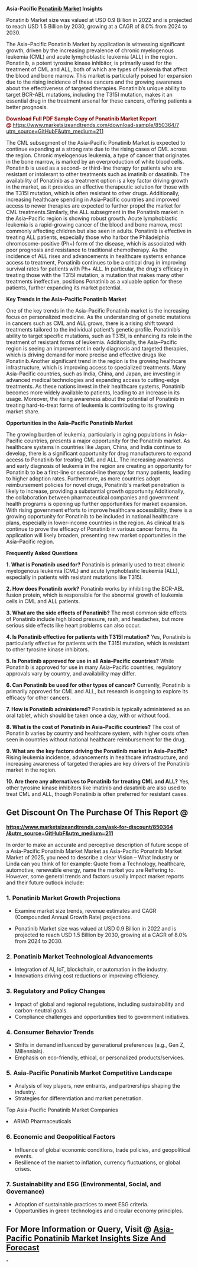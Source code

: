 <p><strong>Asia-Pacific&nbsp;<a href=""https://www.marketsizeandtrends.com/download-sample/850364/&amp;utm_source=GitHubF&amp;utm_medium=211"">Ponatinib Market</a> Insights</strong></p><p>Ponatinib Market size was valued at USD 0.9 Billion in 2022 and is projected to reach USD 1.5 Billion by 2030, growing at a CAGR of 8.0% from 2024 to 2030.</p><p><p>The Asia–Pacific Ponatinib Market by application is witnessing significant growth, driven by the increasing prevalence of chronic myelogenous leukemia (CML) and acute lymphoblastic leukemia (ALL) in the region. Ponatinib, a potent tyrosine kinase inhibitor, is primarily used for the treatment of CML and ALL, both of which are types of leukemia that affect the blood and bone marrow. This market is particularly poised for expansion due to the rising incidence of these cancers and the growing awareness about the effectiveness of targeted therapies. Ponatinib’s unique ability to target BCR-ABL mutations, including the T315I mutation, makes it an essential drug in the treatment arsenal for these cancers, offering patients a better prognosis. <p><strong><span style="color: #800000;">Download Full PDF Sample Copy of Ponatinib Market Report @</span>&nbsp;</strong><a href="https://www.marketsizeandtrends.com/download-sample/850364/?utm_source=GitHubF&amp;utm_medium=211" target="_blank">https://www.marketsizeandtrends.com/download-sample/850364/?utm_source=GitHubF&amp;utm_medium=211</a></p></p><p>The CML subsegment of the Asia–Pacific Ponatinib Market is expected to continue expanding at a strong rate due to the rising cases of CML across the region. Chronic myelogenous leukemia, a type of cancer that originates in the bone marrow, is marked by an overproduction of white blood cells. Ponatinib is used as a second- or third-line therapy for patients who are resistant or intolerant to other treatments such as imatinib or dasatinib. The availability of Ponatinib as a treatment option is a key factor driving growth in the market, as it provides an effective therapeutic solution for those with the T315I mutation, which is often resistant to other drugs. Additionally, increasing healthcare spending in Asia–Pacific countries and improved access to newer therapies are expected to further propel the market for CML treatments.Similarly, the ALL subsegment in the Ponatinib market in the Asia–Pacific region is showing robust growth. Acute lymphoblastic leukemia is a rapid-growing cancer of the blood and bone marrow, most commonly affecting children but also seen in adults. Ponatinib is effective in treating ALL patients, especially those who harbor the Philadelphia chromosome-positive (Ph+) form of the disease, which is associated with poor prognosis and resistance to traditional chemotherapy. As the incidence of ALL rises and advancements in healthcare systems enhance access to treatment, Ponatinib continues to be a critical drug in improving survival rates for patients with Ph+ ALL. In particular, the drug's efficacy in treating those with the T315I mutation, a mutation that makes many other treatments ineffective, positions Ponatinib as a valuable option for these patients, further expanding its market potential.<p><strong>Key Trends in the Asia–Pacific Ponatinib Market</strong></p><p>One of the key trends in the Asia–Pacific Ponatinib market is the increasing focus on personalized medicine. As the understanding of genetic mutations in cancers such as CML and ALL grows, there is a rising shift toward treatments tailored to the individual patient’s genetic profile. Ponatinib’s ability to target specific mutations, such as T315I, is enhancing its role in the treatment of resistant forms of leukemia. Additionally, the Asia–Pacific region is seeing an improvement in early diagnosis and targeted therapies, which is driving demand for more precise and effective drugs like Ponatinib.Another significant trend in the region is the growing healthcare infrastructure, which is improving access to specialized treatments. Many Asia–Pacific countries, such as India, China, and Japan, are investing in advanced medical technologies and expanding access to cutting-edge treatments. As these nations invest in their healthcare systems, Ponatinib becomes more widely available to patients, leading to an increase in its usage. Moreover, the rising awareness about the potential of Ponatinib in treating hard-to-treat forms of leukemia is contributing to its growing market share.<p><strong>Opportunities in the Asia–Pacific Ponatinib Market</strong></p><p>The growing burden of leukemia, particularly in aging populations in Asia–Pacific countries, presents a major opportunity for the Ponatinib market. As healthcare systems in countries like Japan, China, and India continue to develop, there is a significant opportunity for drug manufacturers to expand access to Ponatinib for treating CML and ALL. The increasing awareness and early diagnosis of leukemia in the region are creating an opportunity for Ponatinib to be a first-line or second-line therapy for many patients, leading to higher adoption rates. Furthermore, as more countries adopt reimbursement policies for novel drugs, Ponatinib's market penetration is likely to increase, providing a substantial growth opportunity.Additionally, the collaboration between pharmaceutical companies and government health programs is opening up further opportunities for market expansion. With rising government efforts to improve healthcare accessibility, there is a growing opportunity for Ponatinib to be included in national healthcare plans, especially in lower-income countries in the region. As clinical trials continue to prove the efficacy of Ponatinib in various cancer forms, its application will likely broaden, presenting new market opportunities in the Asia–Pacific region.<p><strong>Frequently Asked Questions</strong></p><p><strong>1. What is Ponatinib used for?</strong> Ponatinib is primarily used to treat chronic myelogenous leukemia (CML) and acute lymphoblastic leukemia (ALL), especially in patients with resistant mutations like T315I.</p><p><strong>2. How does Ponatinib work?</strong> Ponatinib works by inhibiting the BCR-ABL fusion protein, which is responsible for the abnormal growth of leukemia cells in CML and ALL patients.</p><p><strong>3. What are the side effects of Ponatinib?</strong> The most common side effects of Ponatinib include high blood pressure, rash, and headaches, but more serious side effects like heart problems can also occur.</p><p><strong>4. Is Ponatinib effective for patients with T315I mutation?</strong> Yes, Ponatinib is particularly effective for patients with the T315I mutation, which is resistant to other tyrosine kinase inhibitors.</p><p><strong>5. Is Ponatinib approved for use in all Asia–Pacific countries?</strong> While Ponatinib is approved for use in many Asia–Pacific countries, regulatory approvals vary by country, and availability may differ.</p><p><strong>6. Can Ponatinib be used for other types of cancer?</strong> Currently, Ponatinib is primarily approved for CML and ALL, but research is ongoing to explore its efficacy for other cancers.</p><p><strong>7. How is Ponatinib administered?</strong> Ponatinib is typically administered as an oral tablet, which should be taken once a day, with or without food.</p><p><strong>8. What is the cost of Ponatinib in Asia–Pacific countries?</strong> The cost of Ponatinib varies by country and healthcare system, with higher costs often seen in countries without national healthcare reimbursement for the drug.</p><p><strong>9. What are the key factors driving the Ponatinib market in Asia–Pacific?</strong> Rising leukemia incidence, advancements in healthcare infrastructure, and increasing awareness of targeted therapies are key drivers of the Ponatinib market in the region.</p><p><strong>10. Are there any alternatives to Ponatinib for treating CML and ALL?</strong> Yes, other tyrosine kinase inhibitors like imatinib and dasatinib are also used to treat CML and ALL, though Ponatinib is often preferred for resistant cases.</p></p><h2><strong>Get Discount On The Purchase Of This Report @&nbsp;</strong></h2><p><strong><a href=""https://www.marketsizeandtrends.com/ask-for-discount/850364/&amp;utm_source=GitHubF&amp;utm_medium=211"" target=""_blank"">https://www.marketsizeandtrends.com/ask-for-discount/850364<br />/&amp;utm_source=GitHubF&amp;utm_medium=211</a></strong></p><p>In order to make an accurate and perceptive description of future scope of a Asia-Pacific&nbsp;Ponatinib Market Market as Asia-Pacific&nbsp;Ponatinib Market Market of 2025, you need to describe a clear Vision &ndash; What Industry or Linda can you think of for example: Quote from a Technology, healthcare, automotive, renewable energy, name the market you are Reffering to. However, some general trends and factors usually impact market reports and their future outlook include:</p><h3>1.&nbsp;<strong>Ponatinib Market Growth Projections</strong></h3><ul><li>Examine market size trends, revenue estimates and CAGR (Compounded Annual Growth Rate) projections.</li><li><p>Ponatinib Market size was valued at USD 0.9 Billion in 2022 and is projected to reach USD 1.5 Billion by 2030, growing at a CAGR of 8.0% from 2024 to 2030.</p></li></ul><h3>2.&nbsp;<strong>Ponatinib Market Technological Advancements</strong></h3><ul><li>Integration of AI, IoT, blockchain, or automation in the industry.</li><li>Innovations driving cost reductions or improving efficiency.</li></ul><h3>3.&nbsp;<strong>Regulatory and Policy Changes</strong></h3><ul><li>Impact of global and regional regulations, including sustainability and carbon-neutral goals.</li><li>Compliance challenges and opportunities tied to government initiatives.</li></ul><h3>4.&nbsp;<strong>Consumer Behavior Trends</strong></h3><ul><li>Shifts in demand influenced by generational preferences (e.g., Gen Z, Millennials).</li><li>Emphasis on eco-friendly, ethical, or personalized products/services.</li></ul><h3>5.&nbsp;<strong>Asia-Pacific Ponatinib Market Competitive Landscape</strong></h3><ul><li>Analysis of key players, new entrants, and partnerships shaping the industry.</li><li>Strategies for differentiation and market penetration.</li></ul><p data-pm-slice=""1 1 []"">Top Asia-Pacific Ponatinib Market Companies</p><div data-test-id=""""><p><li>ARIAD Pharmaceuticals</li></p></div><h3>6.&nbsp;<strong>Economic and Geopolitical Factors</strong></h3><ul><li>Influence of global economic conditions, trade policies, and geopolitical events.</li><li>Resilience of the market to inflation, currency fluctuations, or global crises.</li></ul><h3>7.&nbsp;<strong>Sustainability and ESG (Environmental, Social, and Governance)</strong></h3><ul><li>Adoption of sustainable practices to meet ESG criteria.</li><li>Opportunities in green technologies and circular economy principles.</li></ul><h2><strong>For More Information or Query, Visit @&nbsp;</strong><a href=""https://www.verifiedmarketreports.com/product/ponatinib-market/"" target=""_blank"">Asia-Pacific Ponatinib Market Insights Size And Forecast</a></h2>"
